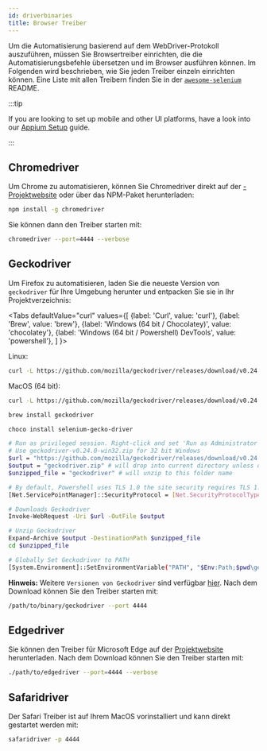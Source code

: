 ```yaml
---
id: driverbinaries
title: Browser Treiber
---
```


Um die Automatisierung basierend auf dem WebDriver-Protokoll auszuführen, müssen Sie Browsertreiber einrichten, die die Automatisierungsbefehle übersetzen und im Browser ausführen können. Im Folgenden wird beschrieben, wie Sie jeden Treiber einzeln einrichten können. Eine Liste mit allen Treibern finden Sie in der [`awesome-selenium`](https://github.com/christian-bromann/awesome-selenium#driver) README.

:::tip

If you are looking to set up mobile and other UI platforms, have a look into our [Appium Setup](appium) guide.

:::

## Chromedriver

Um Chrome zu automatisieren, können Sie Chromedriver direkt auf der [-Projektwebsite](http://chromedriver.chromium.org/downloads) oder über das NPM-Paket herunterladen:

```bash npm2yarn
npm install -g chromedriver
```

Sie können dann den Treiber starten mit:

```sh
chromedriver --port=4444 --verbose
```

## Geckodriver

Um Firefox zu automatisieren, laden Sie die neueste Version von `geckodriver` für Ihre Umgebung herunter und entpacken Sie sie in Ihr Projektverzeichnis:

<Tabs
  defaultValue="curl"
  values={[
    {label: 'Curl', value: 'curl'},
 {label: 'Brew', value: 'brew'},
 {label: 'Windows (64 bit / Chocolatey)', value: 'chocolatey'},
 {label: 'Windows (64 bit / Powershell) DevTools', value: 'powershell'},
 ]
}>
<TabItem value="curl">

Linux:

```sh
curl -L https://github.com/mozilla/geckodriver/releases/download/v0.24.0/geckodriver-v0.24.0-linux64.tar.gz | tar xz
```

MacOS (64 bit):

```sh
curl -L https://github.com/mozilla/geckodriver/releases/download/v0.24.0/geckodriver-v0.24.0-macos.tar.gz | tar xz
```

</TabItem>
<TabItem value="brew">

```sh
brew install geckodriver
```

</TabItem>
<TabItem value="chocolatey">

```sh
choco install selenium-gecko-driver
```

</TabItem>
<TabItem value="powershell">

```sh
# Run as privileged session. Right-click and set 'Run as Administrator'
# Use geckodriver-v0.24.0-win32.zip for 32 bit Windows
$url = "https://github.com/mozilla/geckodriver/releases/download/v0.24.0/geckodriver-v0.24.0-win64.zip"
$output = "geckodriver.zip" # will drop into current directory unless defined otherwise
$unzipped_file = "geckodriver" # will unzip to this folder name

# By default, Powershell uses TLS 1.0 the site security requires TLS 1.2
[Net.ServicePointManager]::SecurityProtocol = [Net.SecurityProtocolType]::Tls12

# Downloads Geckodriver
Invoke-WebRequest -Uri $url -OutFile $output

# Unzip Geckodriver
Expand-Archive $output -DestinationPath $unzipped_file
cd $unzipped_file

# Globally Set Geckodriver to PATH
[System.Environment]::SetEnvironmentVariable("PATH", "$Env:Path;$pwd\geckodriver.exe", [System.EnvironmentVariableTarget]::Machine)
```

</TabItem>
</Tabs>

**Hinweis:** Weitere `Versionen von Geckodriver` sind verfügbar [hier](https://github.com/mozilla/geckodriver/releases). Nach dem Download können Sie den Treiber starten mit:

```sh
/path/to/binary/geckodriver --port 4444
```

## Edgedriver

Sie können den Treiber für Microsoft Edge auf der [Projektwebsite](https://developer.microsoft.com/en-us/microsoft-edge/tools/webdriver/) herunterladen. Nach dem Download können Sie den Treiber starten mit:

```sh
./path/to/edgedriver --port=4444 --verbose
```

## Safaridriver

Der Safari Treiber ist auf Ihrem MacOS vorinstalliert und kann direkt gestartet werden mit:

```sh
safaridriver -p 4444
```
